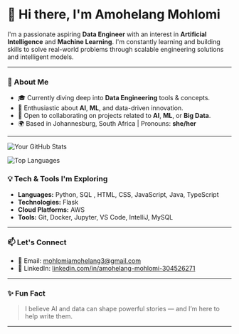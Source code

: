 # 👋 Hi there, I'm Amohelang Mohlomi

I'm a passionate aspiring **Data Engineer** with an interest in **Artificial Intelligence** and **Machine Learning**. I'm constantly learning and building skills to solve real-world problems through scalable engineering solutions and intelligent models.

---

### 🚀 About Me

- 🎓 Currently diving deep into **Data Engineering** tools & concepts.
- 🤖 Enthusiastic about **AI**, **ML**, and data-driven innovation.
- 🤝 Open to collaborating on projects related to **AI**, **ML**, or **Big Data**.
- 🌍 Based in Johannesburg, South Africa | Pronouns: **she/her**

---

![Your GitHub Stats](https://github-readme-stats.vercel.app/api?username=AmohelangMohlomi&show_icons=true&theme=default)

![Top Languages](https://github-readme-stats.vercel.app/api/top-langs/?username=AmohelangMohlomi)




### 💡 Tech & Tools I'm Exploring

- **Languages:** Python, SQL , HTML, CSS, JavaScript, Java, TypeScript
- **Technologies:** Flask
- **Cloud Platforms:** AWS 
- **Tools:** Git, Docker, Jupyter, VS Code, IntelliJ, MySQL

---

### 📫 Let's Connect

- 📧 Email: mohlomiamohelang3@gmail.com
- 💼 LinkedIn: [linkedin.com/in/amohelang-mohlomi-304526271](https://www.linkedin.com/in/amohelang-mohlomi-304526271)

---

### ✨ Fun Fact

> I believe AI and data can shape powerful stories — and I’m here to help write them.

---

